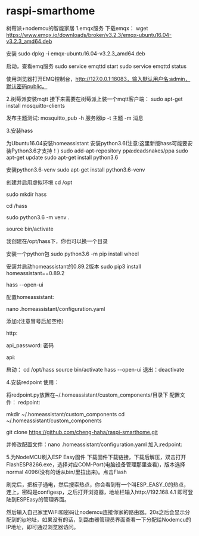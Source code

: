 # raspi-smarthome
 树莓派+nodemcu的智能家居
1.emqx服务
下载emqx：
wget https://www.emqx.io/downloads/broker/v3.2.3/emqx-ubuntu16.04-v3.2.3_amd64.deb

安装
sudo dpkg -i emqx-ubuntu16.04-v3.2.3_amd64.deb

启动，查看emq服务
sudo service emqttd start
sudo service emqttd status

使用浏览器打开EMQ控制台，http://127.0.0.1:18083，输入默认用户名:admin，默认密码public。

2.树莓派安装mqtt
接下来需要在树莓派上装一个mqtt客户端：
sudo apt-get install mosquitto-clients

发布主题测试:
mosquitto_pub -h 服务器ip -t 主题 -m 消息

3.安装hass

为Ubuntu16.04安装homeassistant
安装python3.6(注意:这里新版hass可能要安装Python3.6才支持！)
sudo add-apt-repository ppa:deadsnakes/ppa
sudo apt-get update
sudo apt-get install python3.6

安装python3.6-venv
sudo apt-get install python3.6-venv

创建并启用虚拟环境
cd /opt

sudo mkdir hass

cd /hass

sudo python3.6 -m venv .

source bin/activate

我创建在/opt/hass下，你也可以换一个目录

安装一个python包
sudo python3.6 -m pip install wheel

安装并启动homeassistant的0.89.2版本
sudo pip3 install homeassistant==0.89.2

hass --open-ui

配置homeassistant:

nano .homeassistant/configuration.yaml

添加:(注意冒号后加空格)

http:

  api_password: 密码
  
api:

启动：
cd /opt/hass
source bin/activate
hass --open-ui
退出：deactivate

4.安装redpoint
使用：

将redpoint.py放置在~/.homeassistant/custom_components/目录下
配置文件：
redpoint:

mkdir ~/.homeassistant/custom_components
cd ~/.homeassistant/custom_components

git clone https://github.com/cheng-haha/raspi-smarthome.git


并修改配置文件：nano .homeassistant/configuration.yaml
加入:redpoint:

5.为NodeMCU刷入ESP Easy固件
下载固件下载链接，下载后解压，双击打开FlashESP8266.exe，选择对应COM-Port(电脑设备管理那里查看)，版本选择normal 4096(没有的话从bin/里拉出来)。点击Flash

刷完后，把板子通电，然后搜索热点，你会看到有一个叫ESP_EASY_0的热点，连上，密码是configesp，之后打开浏览器，地址栏输入http://192.168.4.1 即可登陆到ESPEasy的管理界面。

然后输入自己家里WiFi和密码让nodemcu连接你家的路由器。20s之后会显示分配到的ip地址，如果没有的话，到路由器管理员界面查看一下分配给Nodemcu的IP地址，即可通过浏览器访问。


